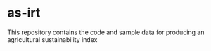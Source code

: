 # as-irt
This repository contains the code and sample data for producing an agricultural sustainability index
